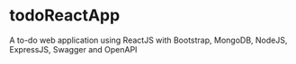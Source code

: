 # todoReactApp
A to-do web application using ReactJS with Bootstrap, MongoDB, NodeJS, ExpressJS, Swagger and OpenAPI
